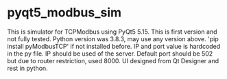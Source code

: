 # pyqt5_modbus_sim
This is simulator for TCPModbus using PyQt5 5.15. This is first version and not fully tested. Python version was 3.8.3, may use any version above. 'pip install pyModbusTCP' if not installed before. 
IP and port value is hardcoded in the py file.
IP should be used of the server. Default port should be 502 but due to router restriction, used 8000. UI designed from Qt Designer and rest in python. 

